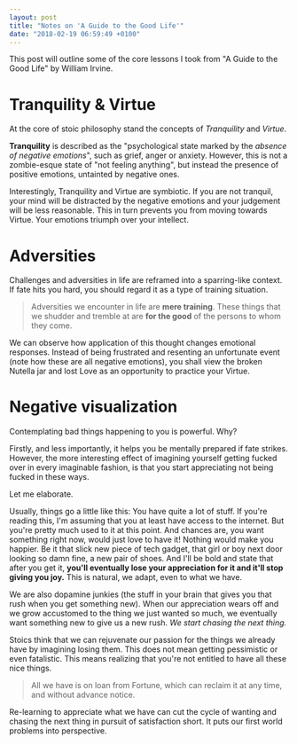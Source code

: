 ```yaml
---
layout: post
title: "Notes on 'A Guide to the Good Life'"
date: "2018-02-19 06:59:49 +0100"
---
```


This post will outline some of the core lessons I took from "A Guide to the Good Life" by William Irvine.

# Tranquility & Virtue

At the core of stoic philosophy stand the concepts of _Tranquility_ and _Virtue_.

**Tranquility** is described as the "psychological state marked by the *absence of negative emotions*", such as grief, anger or anxiety.
However, this is not a zombie-esque state of "not feeling anything", but instead the presence of positive emotions, untainted by negative ones.

Interestingly, Tranquility and Virtue are symbiotic. If you are not tranquil, your mind will be distracted by the negative emotions and
your judgement will be less reasonable. This in turn prevents you from moving towards Virtue. Your emotions triumph over your intellect.

# Adversities

Challenges and adversities in life are reframed into a sparring-like context.
If fate hits you hard, you should regard it as a type of training situation.

> Adversities we encounter in life are **mere training**. These things that we shudder and tremble at are **for the good** of the persons to whom they come.

We can observe how application of this thought changes emotional responses.
Instead of being frustrated and resenting an unfortunate event (note how these are all negative emotions), you shall view the broken Nutella jar and lost Love as an opportunity to practice your Virtue.

# Negative visualization

Contemplating bad things happening to you is powerful. Why?

Firstly, and less importantly, it helps you be mentally prepared if fate strikes.
However, the more interesting effect of imagining yourself getting fucked over in every imaginable fashion, is that you start appreciating not being fucked in these ways.

Let me elaborate.

Usually, things go a little like this: You have quite a lot of stuff. If you're reading this, I'm assuming that you at least have access to the internet. But you're pretty much used to it at this point. And chances are, you want something right now, would just love to have it! Nothing would make you happier.
Be it that slick new piece of tech gadget, that girl or boy next door looking so damn fine, a new pair of shoes.
And I'll be bold and state that after you get it, **you'll eventually lose your appreciation for it and it'll stop giving you joy.** This is natural, we adapt, even to what we have.

We are also dopamine junkies (the stuff in your brain that gives you that rush when you get something new).
When our appreciation wears off and we grow accustomed to the thing we just wanted so much, we eventually want something new to give us a new rush. *We start chasing the next thing.*

Stoics think that we can rejuvenate our passion for the things we already have by imagining losing them.
This does not mean getting pessimistic or even fatalistic. This means realizing that you're not entitled to have all these nice things.

> All we have is on loan from Fortune, which can reclaim it at any time, and without advance notice.

Re-learning to appreciate what we have can cut the cycle of wanting and chasing the next thing in pursuit of satisfaction short. It puts our first world problems into perspective.
